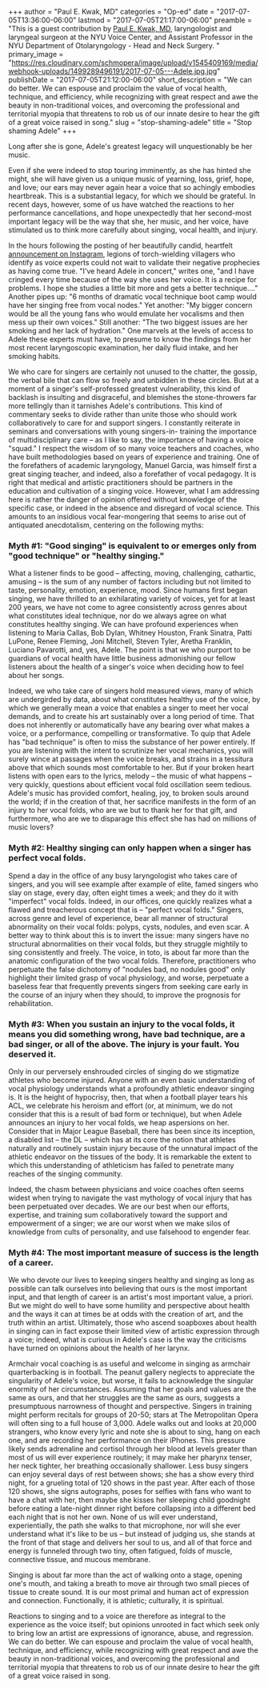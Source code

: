 +++
author = "Paul E. Kwak, MD"
categories = "Op-ed"
date = "2017-07-05T13:36:00-06:00"
lastmod = "2017-07-05T21:17:00-06:00"
preamble = "This is a guest contribution by [Paul E. Kwak, MD](http://nyulangone.org/doctors/1184937914/paul-e-kwak), laryngologist and laryngeal surgeon at the NYU Voice Center, and Assistant Professor in the NYU Department of Otolaryngology - Head and Neck Surgery. "
primary_image = "https://res.cloudinary.com/schmopera/image/upload/v1545409169/media/webhook-uploads/1499289496191/2017-07-05---Adele.jpg.jpg"
publishDate = "2017-07-05T21:12:00-06:00"
short_description = "We can do better. We can espouse and proclaim the value of vocal health, technique, and efficiency, while recognizing with great respect and awe the beauty in non-traditional voices, and overcoming the professional and territorial myopia that threatens to rob us of our innate desire to hear the gift of a great voice raised in song."
slug = "stop-shaming-adele"
title = "Stop shaming Adele"
+++

Long after she is gone, Adele's greatest legacy will unquestionably be her music.

Even if she were indeed to stop touring imminently, as she has hinted she might, she will have given us a unique music of yearning, loss, grief, hope, and love; our ears may never again hear a voice that so achingly embodies heartbreak. This is a substantial legacy, for which we should be grateful. In recent days, however, some of us have watched the reactions to her performance cancellations, and hope unexpectedly that her second-most important legacy will be the way that she, her music, and her voice, have stimulated us to think more carefully about singing, vocal health, and injury.

In the hours following the posting of her beautifully candid, heartfelt [announcement on Instagram](https://www.instagram.com/p/BV-4S86lbHV/?taken-by=adele&hl=en), legions of torch-wielding villagers who identify as voice experts could not wait to validate their negative prophecies as having come true. "I've heard Adele in concert," writes one, "and I have cringed every time because of the way she uses her voice. It is a recipe for problems. I hope she studies a little bit more and gets a better technique…." Another pipes up: "6 months of dramatic vocal technique boot camp would have her singing free from vocal nodes." Yet another: "My bigger concern would be all the young fans who would emulate her vocalisms and then mess up their own voices." Still another: "The two biggest issues are her smoking and her lack of hydration." One marvels at the levels of access to Adele these experts must have, to presume to know the findings from her most recent laryngoscopic examination, her daily fluid intake, and her smoking habits.

We who care for singers are certainly not unused to the chatter, the gossip, the verbal bile that can flow so freely and unbidden in these circles. But at a moment of a singer's self-professed greatest vulnerability, this kind of backlash is insulting and disgraceful, and blemishes the stone-throwers far more tellingly than it tarnishes Adele's contributions. This kind of commentary seeks to divide rather than unite those who should work collaboratively to care for and support singers. I constantly reiterate in seminars and conversations with young singers-in- training the importance of multidisciplinary care – as I like to say, the importance of having a voice "squad." I respect the wisdom of so many voice teachers and coaches, who have built methodologies based on years of experience and training. One of the forefathers of academic laryngology, Manuel Garcia, was himself first a great singing teacher, and indeed, also a forefather of vocal pedagogy. It is right that medical and artistic practitioners should be partners in the education and cultivation of a singing voice. However, what I am addressing here is rather the danger of opinion offered without knowledge of the specific case, or indeed in the absence and disregard of vocal science. This amounts to an insidious vocal fear-mongering that seems to arise out of antiquated anecdotalism, centering on the following myths:

### Myth #1: "Good singing" is equivalent to or emerges only from "good technique" or "healthy singing."

What a listener finds to be good – affecting, moving, challenging, cathartic, amusing – is the sum of any number of factors including but not limited to taste, personality, emotion, experience, mood. Since humans first began singing, we have thrilled to an exhilarating variety of voices, yet for at least 200 years, we have not come to agree consistently across genres about what constitutes ideal technique, nor do we always agree on what constitutes healthy singing. We can have profound experiences when listening to Maria Callas, Bob Dylan, Whitney Houston, Frank Sinatra, Patti LuPone, Renee Fleming, Joni Mitchell, Steven Tyler, Aretha Franklin, Luciano Pavarotti, and, yes, Adele. The point is that we who purport to be guardians of vocal health have little business admonishing our fellow listeners about the health of a singer's voice when deciding how to feel about her songs.

Indeed, we who take care of singers hold measured views, many of which are undergirded by data, about what constitutes healthy use of the voice, by which we generally mean a voice that enables a singer to meet her vocal demands, and to create his art sustainably over a long period of time. That does not inherently or automatically have any bearing over what makes a voice, or a performance, compelling or transformative. To quip that Adele has "bad technique" is often to miss the substance of her power entirely. If you are listening with the intent to scrutinize her vocal mechanics, you will surely wince at passages when the voice breaks, and strains in a tessitura above that which sounds most comfortable to her. But if your broken heart listens with open ears to the lyrics, melody – the music of what happens – very quickly, questions about efficient vocal fold oscillation seem tedious. Adele's music has provided comfort, healing, joy, to broken souls around the world; if in the creation of that, her sacrifice manifests in the form of an injury to her vocal folds, who are we but to thank her for that gift, and furthermore, who are we to disparage this effect she has had on millions of music lovers?

### Myth #2: Healthy singing can only happen when a singer has perfect vocal folds. 

Spend a day in the office of any busy laryngologist who takes care of singers, and you will see example after example of elite, famed singers who slay on stage, every day, often eight times a week; and they do it with "imperfect" vocal folds. Indeed, in our offices, one quickly realizes what a flawed and treacherous concept that is – "perfect vocal folds." Singers, across genre and level of experience, bear all manner of structural abnormality on their vocal folds: polyps, cysts, nodules, and even scar. A better way to think about this is to invert the issue: many singers have no structural abnormalities on their vocal folds, but they struggle mightily to sing consistently and freely. The voice, in toto, is about far more than the anatomic configuration of the two vocal folds. Therefore, practitioners who perpetuate the false dichotomy of "nodules bad, no nodules good" only highlight their limited grasp of vocal physiology, and worse, perpetuate a baseless fear that frequently prevents singers from seeking care early in the course of an injury when they should, to improve the prognosis for rehabilitation.

### Myth #3: When you sustain an injury to the vocal folds, it means you did something wrong, have bad technique, are a bad singer, or all of the above. The injury is your fault. You deserved it.

Only in our perversely enshrouded circles of singing do we stigmatize athletes who become injured. Anyone with an even basic understanding of vocal physiology understands what a profoundly athletic endeavor singing is. It is the height of hypocrisy, then, that when a football player tears his ACL, we celebrate his heroism and effort (or, at minimum, we do not consider that this is a result of bad form or technique), but when Adele announces an injury to her vocal folds, we heap aspersions on her. Consider that in Major League Baseball, there has been since its inception, a disabled list – the DL – which has at its core the notion that athletes naturally and routinely sustain injury because of the unnatural impact of the athletic endeavor on the tissues of the body. It is remarkable the extent to which this understanding of athleticism has failed to penetrate many reaches of the singing community.

Indeed, the chasm between physicians and voice coaches often seems widest when trying to navigate the vast mythology of vocal injury that has been perpetuated over decades. We are our best when our efforts, expertise, and training sum collaboratively toward the support and empowerment of a singer; we are our worst when we make silos of knowledge from cults of personality, and use falsehood to engender fear.

### Myth #4: The most important measure of success is the length of a career.

We who devote our lives to keeping singers healthy and singing as long as possible can talk ourselves into believing that ours is the most important input, and that length of career is an artist's most important value, a priori. But we might do well to have some humility and perspective about health and the ways it can at times be at odds with the creation of art, and the truth within an artist. Ultimately, those who ascend soapboxes about health in singing can in fact expose their limited view of artistic expression through a voice; indeed, what is curious in Adele's case is the way the criticisms have turned on opinions about the health of her larynx.

Armchair vocal coaching is as useful and welcome in singing as armchair quarterbacking is in football. The peanut gallery neglects to appreciate the singularity of Adele's voice, but worse, it fails to acknowledge the singular enormity of her circumstances. Assuming that her goals and values are the same as ours, and that her struggles are the same as ours, suggests a presumptuous narrowness of thought and perspective. Singers in training might perform recitals for groups of 20-50; stars at The Metropolitan Opera will often sing to a full house of 3,000. Adele walks out and looks at 20,000 strangers, who know every lyric and note she is about to sing, hang on each one, and are recording her performance on their iPhones. This pressure likely sends adrenaline and cortisol through her blood at levels greater than most of us will ever experience routinely; it may make her pharynx tenser, her neck tighter, her breathing occasionally shallower. Less busy singers can enjoy several days of rest between shows; she has a show every third night, for a grueling total of 120 shows in the past year. After each of those 120 shows, she signs autographs, poses for selfies with fans who want to have a chat with her, then maybe she kisses her sleeping child goodnight before eating a late-night dinner right before collapsing into a different bed each night that is not her own. None of us will ever understand, experientially, the path she walks to that microphone, nor will she ever understand what it's like to be us – but instead of judging us, she stands at the front of that stage and delivers her soul to us, and all of that force and energy is funneled through two tiny, often fatigued, folds of muscle, connective tissue, and mucous membrane.

Singing is about far more than the act of walking onto a stage, opening one's mouth, and taking a breath to move air through two small pieces of tissue to create sound. It is our most primal and human act of expression and connection. Functionally, it is athletic; culturally, it is spiritual.

Reactions to singing and to a voice are therefore as integral to the experience as the voice itself; but opinions unrooted in fact which seek only to bring low an artist are expressions of ignorance, abuse, and regression. We can do better. We can espouse and proclaim the value of vocal health, technique, and efficiency, while recognizing with great respect and awe the beauty in non-traditional voices, and overcoming the professional and territorial myopia that threatens to rob us of our innate desire to hear the gift of a great voice raised in song.
